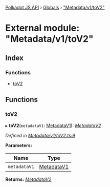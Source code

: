 [Polkadot JS API](../README.md) › [Globals](../globals.md) › ["Metadata/v1/toV2"](_metadata_v1_tov2_.md)

# External module: "Metadata/v1/toV2"

## Index

### Functions

* [toV2](_metadata_v1_tov2_.md#tov2)

## Functions

###  toV2

▸ **toV2**(`metadataV1`: [MetadataV1](../interfaces/_interfaces_metadata_types_.metadatav1.md)): *[MetadataV2](../classes/_metadata_v2_metadata_.metadatav2.md)*

*Defined in [Metadata/v1/toV2.ts:9](https://github.com/polkadot-js/api/blob/8d3cb72189/packages/types/src/Metadata/v1/toV2.ts#L9)*

**Parameters:**

Name | Type |
------ | ------ |
`metadataV1` | [MetadataV1](../interfaces/_interfaces_metadata_types_.metadatav1.md) |

**Returns:** *[MetadataV2](../classes/_metadata_v2_metadata_.metadatav2.md)*
